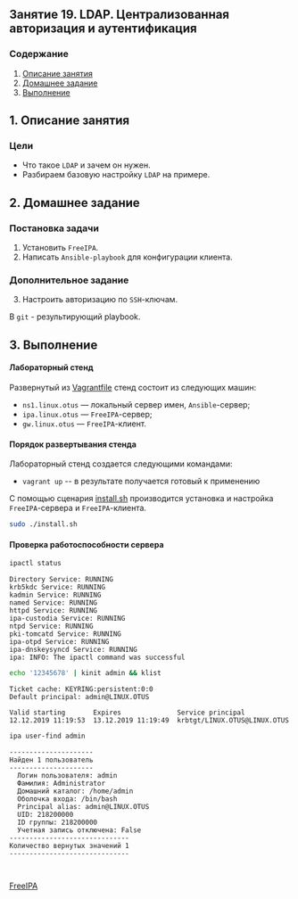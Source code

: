 ## Занятие 19. LDAP. Централизованная авторизация и аутентификация
### Содержание
1. [Описание занятия](#description)  
2. [Домашнее задание](#homework)  
3. [Выполнение](#exec)  

## 1. Описание занятия <a name="description"></a>
### Цели
- Что такое `LDAP` и зачем он нужен.  
- Разбираем базовую настройку `LDAP` на примере.  

## 2. Домашнее задание  <a name="homework"></a>
### Постановка задачи
1) Установить `FreeIPA`.  
2) Написать `Ansible-playbook` для конфигурации клиента.  

### Дополнительное задание
3) Настроить авторизацию по `SSH`-ключам.  

В `git` - результирующий playbook.  


## 3. Выполнение <a name="exec"></a>  
#### Лабораторный стенд

Развернутый из [Vagrantfile]() стенд состоит из следующих машин:  
- `ns1.linux.otus` — локальный сервер имен, `Ansible`-сервер;  
- `ipa.linux.otus` — `FreeIPA`-сервер;  
- `gw.linux.otus` — `FreeIPA`-клиент.  
 
  
#### Порядок развертывания стенда
Лабораторный стенд создается следующими командами:
- `vagrant up` -- в результате получается готовый к применению

С помощью сценария [install.sh](https://github.com/che-a/OTUS_LinuxAdministrator/blob/master/tasks/19/install.sh) производится установка и настройка `FreeIPA`-сервера и `FreeIPA`-клиента.
```bash
sudo ./install.sh
```
#### Проверка работоспособности сервера
```bash
ipactl status
```
```console
Directory Service: RUNNING
krb5kdc Service: RUNNING
kadmin Service: RUNNING
named Service: RUNNING
httpd Service: RUNNING
ipa-custodia Service: RUNNING
ntpd Service: RUNNING
pki-tomcatd Service: RUNNING
ipa-otpd Service: RUNNING
ipa-dnskeysyncd Service: RUNNING
ipa: INFO: The ipactl command was successful
```

```bash
echo '12345678' | kinit admin && klist
```
```console
Ticket cache: KEYRING:persistent:0:0
Default principal: admin@LINUX.OTUS

Valid starting       Expires              Service principal
12.12.2019 11:19:53  13.12.2019 11:19:49  krbtgt/LINUX.OTUS@LINUX.OTUS
```

```bash
ipa user-find admin
```
```console
---------------------
Найден 1 пользователь
---------------------
  Логин пользователя: admin
  Фамилия: Administrator
  Домашний каталог: /home/admin
  Оболочка входа: /bin/bash
  Principal alias: admin@LINUX.OTUS
  UID: 218200000
  ID группы: 218200000
  Учетная запись отключена: False
------------------------------
Количество вернутых значений 1
------------------------------
```

```bash
```
```console

```


[FreeIPA](https://www.freeipa.org/page/Main_Page)
